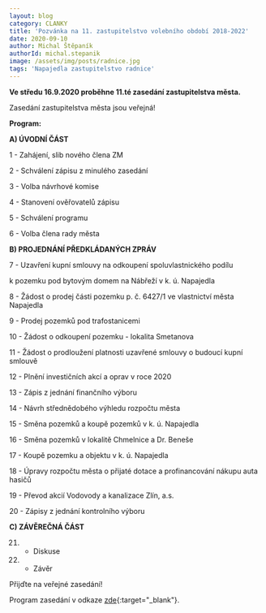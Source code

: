```yaml
---
layout: blog
category: CLANKY
title: 'Pozvánka na 11. zastupitelstvo volebního období 2018-2022'
date: 2020-09-10
author: Michal Štěpaník
authorId: michal.stepanik
image: /assets/img/posts/radnice.jpg
tags: 'Napajedla zastupitelstvo radnice'
---
```


**Ve středu 16.9.2020 proběhne 11.té zasedání zastupitelstva města.** 

Zasedání zastupitelstva města jsou veřejná!




**Program:**

**A) ÚVODNÍ ČÁST**

 1 - Zahájení, slib nového člena ZM
 
 2 - Schválení zápisu z minulého zasedání
 
 3 - Volba návrhové komise
 
 4 - Stanovení ověřovatelů zápisu
 
 5 - Schválení programu
 
 6 - Volba člena rady města
 
 
**B) PROJEDNÁNÍ PŘEDKLÁDANÝCH ZPRÁV**

 7 - Uzavření kupní smlouvy na odkoupení spoluvlastnického podílu
 
 k pozemku pod bytovým domem na Nábřeží v k. ú. Napajedla
 
 8 - Žádost o prodej části pozemku p. č. 6427/1 ve vlastnictví města Napajedla
 
 9 - Prodej pozemků pod trafostanicemi
 
10 - Žádost o odkoupení pozemku - lokalita Smetanova

11 - Žádost o prodloužení platnosti uzavřené smlouvy o budoucí kupní smlouvě

12 - Plnění investičních akcí a oprav v roce 2020

13 - Zápis z jednání finančního výboru

14 - Návrh střednědobého výhledu rozpočtu města

15 - Směna pozemků a koupě pozemků v k. ú. Napajedla

16 - Směna pozemků v lokalitě Chmelnice a Dr. Beneše

17 - Koupě pozemku a objektu v k. ú. Napajedla

18 - Úpravy rozpočtu města o přijaté dotace a profinancování nákupu auta hasičů

19 - Převod akcií Vodovody a kanalizace Zlín, a.s.

20 - Zápisy z jednání kontrolního výboru

**C) ZÁVĚREČNÁ ČÁST**

21. - Diskuse

22. - Závěr


Přijďte na veřejné zasedání! 



Program zasedání v odkaze [zde](https://www.napajedla.cz/e_download.php?file=data/uredni_deska/obsah1861_7.pdf&original=ZM%20pozv.verejne%2029.06.2020.pdf){:target="_blank"}.

 


